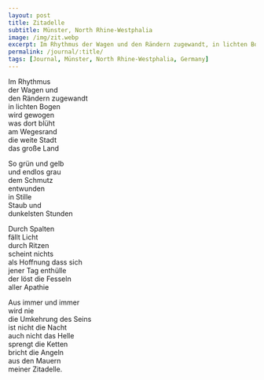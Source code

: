 ```yaml
---
layout: post
title: Zitadelle
subtitle: Münster, North Rhine-Westphalia
image: /img/zit.webp
excerpt: Im Rhythmus der Wagen und den Rändern zugewandt, in lichten Bogen wird gewogen was dort blüht, am Wegesrand, die weite Stadt, das große Land ...
permalink: /journal/:title/
tags: [Journal, Münster, North Rhine-Westphalia, Germany]
---
```


Im Rhythmus  
der Wagen und  
den Rändern zugewandt  
in lichten Bogen  
wird gewogen  
was dort blüht  
am Wegesrand  
die weite Stadt  
das große Land  

So grün und gelb  
und endlos grau  
dem Schmutz  
entwunden  
in Stille  
Staub und  
dunkelsten Stunden  

Durch Spalten  
fällt Licht  
durch Ritzen  
scheint nichts  
als Hoffnung dass sich  
jener Tag enthülle  
der löst die Fesseln  
aller Apathie  

Aus immer und immer  
wird nie  
die Umkehrung des Seins  
ist nicht die Nacht  
auch nicht das Helle  
sprengt die Ketten  
bricht die Angeln  
aus den Mauern  
meiner Zitadelle.  